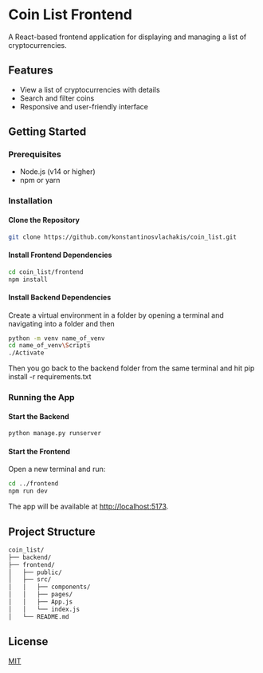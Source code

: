 # Coin List Frontend

A React-based frontend application for displaying and managing a list of cryptocurrencies.

## Features

- View a list of cryptocurrencies with details
- Search and filter coins
- Responsive and user-friendly interface

## Getting Started

### Prerequisites

- Node.js (v14 or higher)
- npm or yarn

### Installation

#### Clone the Repository

```bash
git clone https://github.com/konstantinosvlachakis/coin_list.git
```

#### Install Frontend Dependencies

```bash
cd coin_list/frontend
npm install
```

#### Install Backend Dependencies

Create a virtual environment in a folder by opening a terminal and navigating into a folder and then

```bash
python -m venv name_of_venv 
cd name_of_venv\Scripts
./Activate
```

Then you go back to the backend folder from the same terminal and hit pip install -r requirements.txt

### Running the App

#### Start the Backend

```bash
python manage.py runserver
```

#### Start the Frontend

Open a new terminal and run:

```bash
cd ../frontend
npm run dev
```

The app will be available at [http://localhost:5173](http://localhost:5173).

## Project Structure

```bash
coin_list/
├── backend/
├── frontend/
│   ├── public/
│   ├── src/
│   │   ├── components/
│   │   ├── pages/
│   │   ├── App.js
│   │   └── index.js
│   └── README.md
```

## License

[MIT](../LICENSE)
